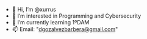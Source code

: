 - 👋 Hi, I’m @xurrus
- 👀 I’m interested in Programming and Cybersecurity
- 🌱 I’m currently learning 1ºDAM
- 📫 Email: "dgozalvezbarbera@gmail.com"

<!---
xurrus/xurrus is a ✨ special ✨ repository because its `README.md` (this file) appears on your GitHub profile.
You can click the Preview link to take a look at your changes.
--->
